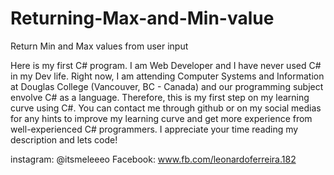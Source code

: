 # Returning-Max-and-Min-value
Return Min and Max values from user input

Here is my first C# program. I am Web Developer and I have never used C# in my Dev life.
Right now, I am attending Computer Systems and Information at Douglas College (Vancouver, BC - Canada)
and our programming subject envolve C# as a language. Therefore, this is my first step on my learning curve using C#.
You can contact me through github or on my social medias for any hints to improve my learning curve and get more experience 
from well-experienced C# programmers. I appreciate your time reading my description and lets code!

instagram: @itsmeleeeo
Facebook: www.fb.com/leonardoferreira.182
